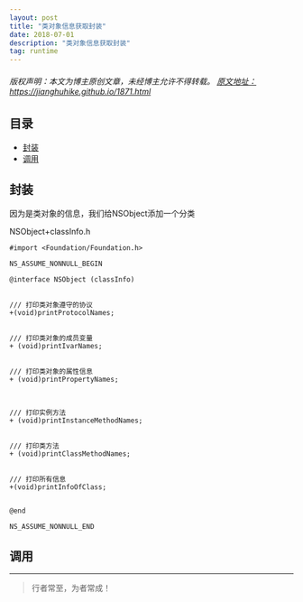 ```yaml
---
layout: post
title: "类对象信息获取封装"
date: 2018-07-01
description: "类对象信息获取封装"
tag: runtime
---
```



<h6>
  版权声明：本文为博主原创文章，未经博主允许不得转载。
  <a target="_blank" href="https://jianghuhike.github.io/1871.html">
  原文地址：https://jianghuhike.github.io/1871.html 
  </a>
</h6>




## 目录


- [封装](#content1)   
- [调用](#content2)   



<!-- ************************************************ -->
## <a id="content1"></a>封装
因为是类对象的信息，我们给NSObject添加一个分类

NSObject+classInfo.h
```objc
#import <Foundation/Foundation.h>

NS_ASSUME_NONNULL_BEGIN

@interface NSObject (classInfo)


/// 打印类对象遵守的协议
+(void)printProtocolNames;


/// 打印类对象的成员变量
+ (void)printIvarNames;


/// 打印类对象的属性信息
+ (void)printPropertyNames;



/// 打印实例方法
+ (void)printInstanceMethodNames;


/// 打印类方法
+ (void)printClassMethodNames;


/// 打印所有信息
+(void)printInfoOfClass;


@end

NS_ASSUME_NONNULL_END
```



<!-- ************************************************ -->
## <a id="content1"></a>调用



----------
>  行者常至，为者常成！


